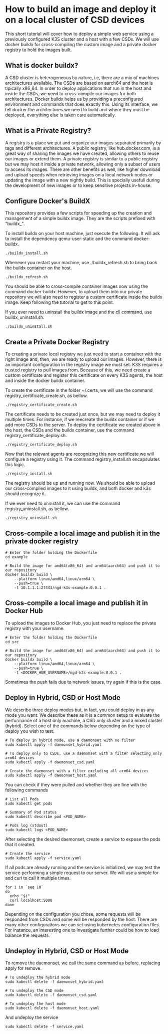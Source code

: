 # How to build an image and deploy it on a local cluster of CSD devices

This short tutorial will cover how to deploy a simple web service using a previously configured K3S cluster and a host with a few CSDs. We will use docker buildx for cross-compiling the custom image and a private docker registry to hold the images built.

## What is docker buildx?

A CSD cluster is heterogeneous by nature, i.e, there are a mix of machines architectures available. The CSDs are based on aarch64 and the host is tipically x86_64. In order to deploy applications that run in the host and inside the CSDs, we need to cross-compile our images for both architectures. Docker buildx helps us by providing a preconfigured environment and commands that does exactly this. Using its interface, we tell docker the architectures we need to build and where they must be deployed, everything else is taken care automatically.

## What is a Private Registry?

A registry is a place we put and organize our images separated primarily by tags and different architectures. A public registry, like hub.docker.com, is a great way of sharing the images we have created, allowing others to reuse our images or extend them. A private registry is similar to a public registry but we may host it inside a private network, allowing only a subset of users to access its images. There are other benefits as well, like higher download and upload speeds when retrieving images on a local network nodes or updating the image with a new nightly build. This is specially usefull during the development of new images or to keep sensitive projects in-house.

## Configure Docker's BuildX

This repository provides a few scripts for speeding up the creation and management of a simple buildx image. They are the scripts prefixed with "buildx\_".

To install buildx on your host machine, just execute the following. It will ask to install the dependency qemu-user-static and the command docker-buildx.

```shell
./buildx_install.sh
```

Whenever you restart your machine, use ./buildx_refresh.sh to bring back the buildx container on the host.

```shell
./buildx_refresh.sh
```

You should be able to cross-compile container images now using the command docker-buildx. However, to upload them into our private repository we will also need to register a custom certificate inside the buildx image. Keep following the tutorial to get to this point.

If you ever need to uninstall the buildx image and the cli command, use buildx_uninstall.sh.

```shell
./buildx_uninstall.sh
```

## Create a Private Docker Registry

To creating a private local registry we just need to start a container with the right image and, then, we are ready to upload our images. However, there is an important configuration in the registry image we must set. K3S requires a trusted registry to pull images from. Because of this, we need create a custom certificate and register this certificate on every K3S agents, the host and inside the docker buildx container.

To create the certificate in the folder ~/.certs, we will use the command registry_certificate_create.sh, as bellow.

```shell
./registry_certificate_create.sh
```

The certificate needs to be created just once, but we may need to deploy it multiple times. For instance, if we reecreate the buildx container or if we add more CSDs to the server. To deploy the certificate we created above in the host, the CSDs and the buildx container, use the command registry_certificate_deploy.sh.

```shell
./registry_certificate_deploy.sh
```

Now that the relevant agents are recognizing this new certificate we will configure a registry using it. The command registry_install.sh encapsulates this logic.

```shell
./registry_install.sh
```

The registry should be up and running now. We should be able to upload our cross-compiled images to it using buildx, and both docker and k3s should recognize it.

If we ever need to uninstall it, we can use the command registry_uninstall.sh, as bellow.

```shell
./registry_uninstall.sh
```

## Cross-compile a local image and publish it in the private docker registry

```shell
# Enter the folder holding the Dockerfile
cd example

# Build the image for amd64(x86_64) and arm64(aarch64) and push it to our repository
docker buildx build \
    --platform linux/amd64,linux/arm64 \
    --push=true \
    -t 10.1.1.1:27443/ngd-k3s-example:0.0.1 .
```

## Cross-compile a local image and publish it in Docker Hub

To upload the images to Docker Hub, you just need to replace the private registry with your username.

```shell
# Enter the folder holding the Dockerfile
cd src

# Build the image for amd64(x86_64) and arm64(aarch64) and push it to our repository
docker buildx build \
    --platform linux/amd64,linux/arm64 \
    --push=true \
    -t <DOCKER_HUB_USERNAME>/ngd-k3s-example:0.0.1 .
```

Sometimes the push fails due to network issues, try again if this is the case.

## Deploy in Hybrid, CSD or Host Mode

We describe three deploy modes but, in fact, you could deploy in as any mode you want. We describe these as it is a common setup to evaluate the performance of a host only machine, a CSD only cluster and a mixed cluster (hybrid). Select one of the commands below depending on the type of deploy you wish to test.

```shell
# To deploy in hybrid mode, use a daemonset with no filter
sudo kubectl apply -f daemonset_hybrid.yaml

# To deploy only to CSDs, use a daemonset with a filter selecting only arm64 devices
sudo kubectl apply -f daemonset_csd.yaml

# Create the daemonset with a filter excluding all arm64 devices
sudo kubectl apply -f daemonset_host.yaml
```

You can check if they were pulled and whether they are fine with the following commands

```shell
# List all Pods
sudo kubectl get pods

# Summary of Pod status
sudo kubectl describe pod <POD_NAME>

# Pods log (stdout)
sudo kubectl logs <POD_NAME>
```

After selecting the desired daemonset, create a service to expose the pods that it created.

```shell
# Create the service
sudo kubectl apply -f service.yaml
```

If all pods are already running and the service is initialized, we may test the service performing a simple request to our server. We will use a simple for and curl to call it multiple times.

```shell
for i in `seq 10`
do
  echo "$i"
  curl localhost:5000
done
```

Depending on the configuration you chose, some requests will be responded from CSDs and some will be responded by the host. There are many other configurations we can set using kubernetes configuration files. For instance, an interesting one to investigate further could be how to load balance the requests.

## Undeploy in Hybrid, CSD or Host Mode

To remove the daemonset, we call the same command as before, replacing apply for remove.

```shell
# To undeploy the hybrid mode
sudo kubectl delete -f daemonset_hybrid.yaml

# To undeploy the CSD mode
sudo kubectl delete -f daemonset_csd.yaml

# To undeploy the host mode
sudo kubectl delete -f daemonset_host.yaml
```

And undeploy the service

```shell
sudo kubectl delete -f service.yaml
```
